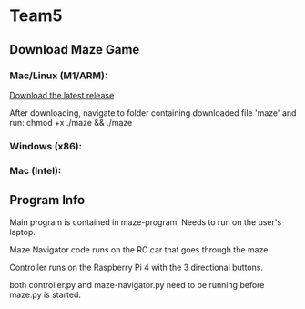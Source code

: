 # Team5
## Download Maze Game
### Mac/Linux (M1/ARM):
[Download the latest release](https://github.com/180D-FW-2024/Team5/releases/download/v1.0.0-beta/maze)

After downloading, navigate to folder containing downloaded file 'maze' and run: chmod +x ./maze && ./maze

### Windows (x86):

### Mac (Intel):



## Program Info
Main program is contained in maze-program. Needs to run on the user's laptop.

Maze Navigator code runs on the RC car that goes through the maze.

Controller runs on the Raspberry Pi 4 with the 3 directional buttons.

both controller.py and maze-navigator.py need to be running before maze.py is started.
